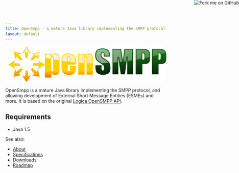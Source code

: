 ```yaml
---
title: OpenSmpp - a mature Java library implementing the SMPP protocol
layout: default
---
```


<a href="https://github.com/ptomli/opensmpp">
	<img style="position: absolute; top: 0; right: 0; border: 0;" src="https://s3.amazonaws.com/github/ribbons/forkme_right_red_aa0000.png" alt="Fork me on GitHub">
</a>

![OpenSmpp Logo](./images/opensmpp.png)

OpenSmpp is a mature Java library implementing the SMPP protocol,
and allowing development of External Short Message Entities (ESMEs)
and more. It is based on the original
[Logica OpenSMPP API](http://opensmpp.logica.com/).

## Requirements

 *  Java 1.5

See also:

 *  [About](./about.html)
 *  [Specifications](./specifications.html)
 *  [Downloads](./downloads.html)
 *  [Roadmap](./roadmap.html)
